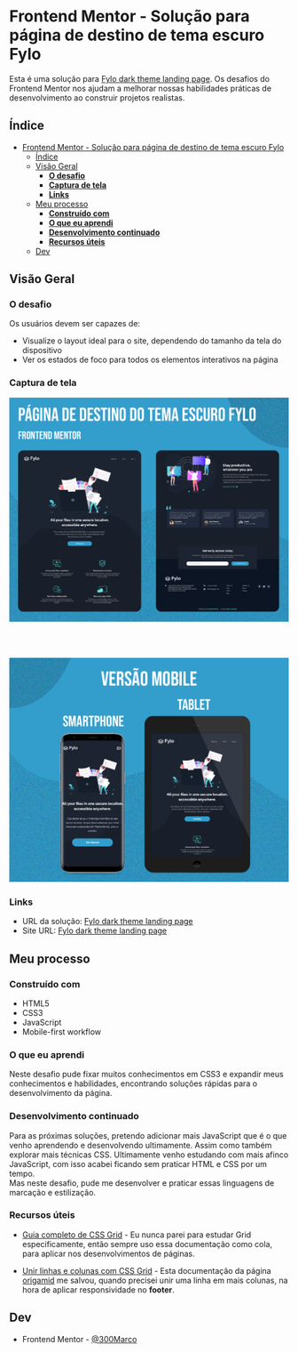 # Frontend Mentor - Solução para página de destino de tema escuro Fylo

Esta é uma solução para [Fylo dark theme landing page](https://www.frontendmentor.io/challenges/fylo-dark-theme-landing-page-5ca5f2d21e82137ec91a50fd). Os desafios do Frontend Mentor nos ajudam a melhorar nossas habilidades práticas de desenvolvimento ao construir projetos realistas. 

## Índice

- [Frontend Mentor - Solução para página de destino de tema escuro Fylo](#frontend-mentor---solução-para-página-de-destino-de-tema-escuro-fylo)
  - [Índice](#índice)
  - [Visão Geral](#visão-geral)
    - [**O desafio**](#o-desafio)
    - [**Captura de tela**](#captura-de-tela)
    - [**Links**](#links)
  - [Meu processo](#meu-processo)
    - [**Construído com**](#construído-com)
    - [**O que eu aprendi**](#o-que-eu-aprendi)
    - [**Desenvolvimento continuado**](#desenvolvimento-continuado)
    - [**Recursos úteis**](#recursos-úteis)
  - [Dev](#dev)

## Visão Geral

### **O desafio**

Os usuários devem ser capazes de:

- Visualize o layout ideal para o site, dependendo do tamanho da tela do dispositivo
- Ver os estados de foco para todos os elementos interativos na página

### **Captura de tela**


![Page - Web](./github/home-page.png)

<br><br>

![Page - Mobile](./github/mobile.png)

### **Links**

- URL da solução: [Fylo dark theme landing page](https://www.frontendmentor.io/challenges/fylo-dark-theme-landing-page-5ca5f2d21e82137ec91a50fd)
- Site URL: [Fylo dark theme landing page](https://fylo-solution.netlify.app/)

## Meu processo

### **Construído com**

- HTML5
- CSS3
- JavaScript
- Mobile-first workflow

### **O que eu aprendi**

Neste desafio pude fixar muitos conhecimentos em CSS3 e expandir meus conhecimentos e habilidades, encontrando soluções rápidas para o desenvolvimento da página.


### **Desenvolvimento continuado**

Para as próximas soluções, pretendo adicionar mais JavaScript que é o que venho aprendendo e desenvolvendo ultimamente. Assim como também explorar mais técnicas CSS. Ultimamente venho estudando com mais afinco JavaScript, com isso acabei ficando sem praticar HTML e CSS por um tempo.<br>
Mas neste desafio, pude me desenvolver e praticar essas linguagens de marcação e estilização.

### **Recursos úteis**

- [Guia completo de CSS Grid](https://css-tricks.com/snippets/css/complete-guide-grid/) - Eu nunca parei para estudar Grid especificamente, então sempre uso essa documentação como cola, para aplicar nos desenvolvimentos de páginas.

- [Unir linhas e colunas com CSS Grid](https://www.origamid.com/projetos/css-grid-layout-guia-completo/#grid-template-areas) - Esta documentação da página [origamid](https://www.origamid.com/) me salvou, quando precisei unir uma linha em mais colunas, na hora de aplicar responsividade no **footer**.

## Dev

- Frontend Mentor - [@300Marco](https://www.frontendmentor.io/profile/300Marco)
